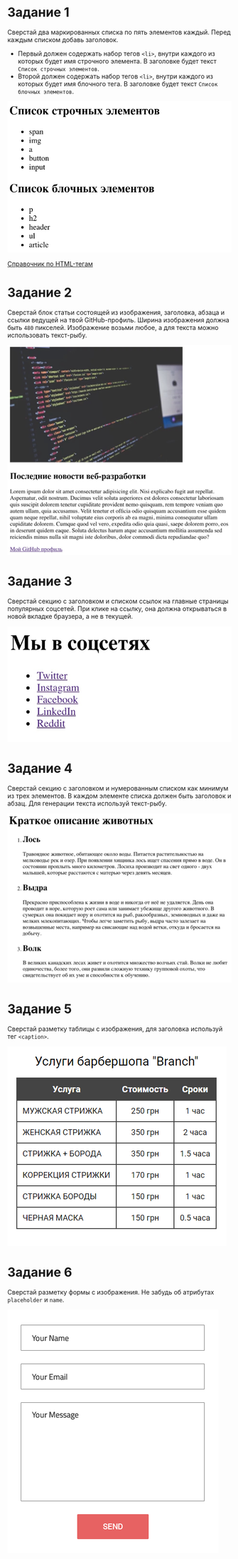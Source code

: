 # Задание 1

Сверстай два маркированных списка по пять элементов каждый. Перед каждым списком
добавь заголовок.

- Первый должен содержать набор тегов `<li>`, внутри каждого из которых будет
  имя строчного элемента. В заголовке будет текст `Список строчных элементов`.
- Второй должен содержать набор тегов `<li>`, внутри каждого из которых будет
  имя блочного тега. В заголовке будет текст `Список блочных элементов`.

![превью задания](./images/task-01.png)

[Справочник по HTML-тегам](https://htmlreference.io/)

# Задание 2

Сверстай блок статьи состоящей из изображения, заголовка, абзаца и ссылки
ведущей на твой GitHub-профиль. Ширина изображения должна быть `480` пикселей.
Изображение возьми любое, а для текста можно использовать текст-рыбу.

![превью задания](./images/task-02.jpg)

# Задание 3

Сверстай секцию с заголовком и списком ссылок на главные страницы популярных
соцсетей. При клике на ссылку, она должна открываться в новой вкладке браузера,
а не в текущей.

![превью задания](./images/task-03.jpg)

# Задание 4

Сверстай секцию с заголовком и нумерованным списком как минимум из трех
элементов. В каждом элементе списка должен быть заголовок и абзац. Для генерации
текста используй текст-рыбу.

![превью задания](./images/task-04.png)

# Задание 5

Сверстай разметку таблицы с изображения, для заголовка используй тег
`<caption>`.

![превью задания](./images/task-05.png)

# Задание 6

Сверстай разметку формы с изображения. Не забудь об атрибутах `placeholder` и
`name`.

![превью задания](./images/task-06.png)
